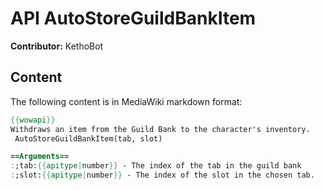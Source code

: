 # API AutoStoreGuildBankItem

**Contributor:** KethoBot

## Content

The following content is in MediaWiki markdown format:

```mediawiki
{{wowapi}}
Withdraws an item from the Guild Bank to the character's inventory.
 AutoStoreGuildBankItem(tab, slot)

==Arguments==
:;tab:{{apitype|number}} - The index of the tab in the guild bank
:;slot:{{apitype|number}} - The index of the slot in the chosen tab.
```